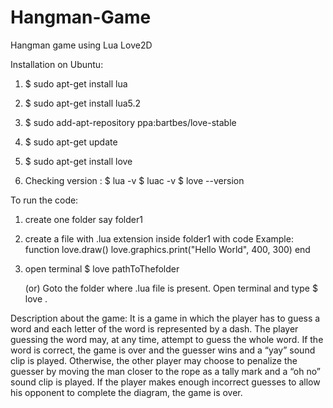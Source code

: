 # Hangman-Game
Hangman game using Lua Love2D

Installation on Ubuntu:

1. $ sudo apt-get install lua

2. $ sudo apt-get install lua5.2

3. $ sudo add-apt-repository ppa:bartbes/love-stable

4. $ sudo apt-get update

5. $ sudo apt-get install love

6. Checking version :
	$ lua -v
	$ luac -v
	$ love --version
	
To run the code:

1. create one folder say folder1
2. create a file with .lua extension inside folder1 with code
   Example:
	function love.draw()
    		love.graphics.print("Hello World", 400, 300)
	end
	
3. open terminal 
	$ love pathToThefolder
	
   (or)
   	Goto the folder where .lua file is present. Open terminal and type
   	$ love .
    
Description about the game:
It is a game in which the player has to guess a word and each letter of the word is represented by a dash.
The player guessing the word may, at any time, attempt to guess the whole word. 
If the word is correct, the game is over and the guesser wins and a “yay” sound clip is played.
Otherwise, the other player may choose to penalize the guesser by moving the man closer to the rope as a tally mark and a “oh no” sound clip is played.
If the player makes enough incorrect guesses to allow his opponent to complete the diagram, the game is over.
